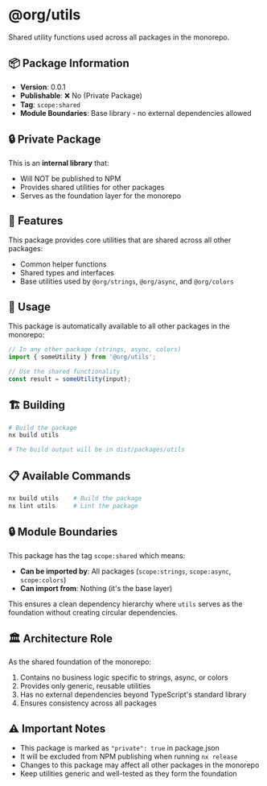 # @org/utils

Shared utility functions used across all packages in the monorepo.

## 📦 Package Information

- **Version**: 0.0.1
- **Publishable**: ❌ No (Private Package)
- **Tag**: `scope:shared`
- **Module Boundaries**: Base library - no external dependencies allowed

## 🔒 Private Package

This is an **internal library** that:
- Will NOT be published to NPM
- Provides shared utilities for other packages
- Serves as the foundation layer for the monorepo

## 🚀 Features

This package provides core utilities that are shared across all other packages:

- Common helper functions
- Shared types and interfaces
- Base utilities used by `@org/strings`, `@org/async`, and `@org/colors`

## 📝 Usage

This package is automatically available to all other packages in the monorepo:

```typescript
// In any other package (strings, async, colors)
import { someUtility } from '@org/utils';

// Use the shared functionality
const result = someUtility(input);
```

## 🏗️ Building

```bash
# Build the package
nx build utils

# The build output will be in dist/packages/utils
```

## 📋 Available Commands

```bash
nx build utils    # Build the package
nx lint utils     # Lint the package
```

## 🔒 Module Boundaries

This package has the tag `scope:shared` which means:
- **Can be imported by**: All packages (`scope:strings`, `scope:async`, `scope:colors`)
- **Can import from**: Nothing (it's the base layer)

This ensures a clean dependency hierarchy where `utils` serves as the foundation without creating circular dependencies.

## 🏛️ Architecture Role

As the shared foundation of the monorepo:
1. Contains no business logic specific to strings, async, or colors
2. Provides only generic, reusable utilities
3. Has no external dependencies beyond TypeScript's standard library
4. Ensures consistency across all packages

## ⚠️ Important Notes

- This package is marked as `"private": true` in package.json
- It will be excluded from NPM publishing when running `nx release`
- Changes to this package may affect all other packages in the monorepo
- Keep utilities generic and well-tested as they form the foundation